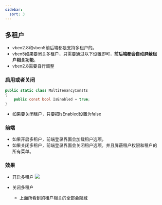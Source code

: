 ```yaml
---
sidebar:
  sort: 3
---
```


## 多租户
- vben2.8和vben5前后端都是支持多租户的。
- vben5如果要闭关多租户，只需要通过以下设置即可，**前后端都会自动屏蔽租户相关功能**。
- vben2.8需要自行调整

### 启用或者关闭
```csharp
public static class MultiTenancyConsts
{
    public const bool IsEnabled = true;
}
```
- 如果要关闭租户，只要把IsEnabled设置为false

### 前端
- 如果开启多租户，前端登录界面会加载租户选项。
- 如果关闭多租户，前端登录界面会关闭租户选项，并且屏蔽租户权限和租户的所有菜单。

### 效果
- 开启多租户
![](https://lion-foods.oss-cn-beijing.aliyuncs.com/vben5/tanant-1.png)

- 关闭多租户
    - 上面所看到的租户相关的全部会隐藏